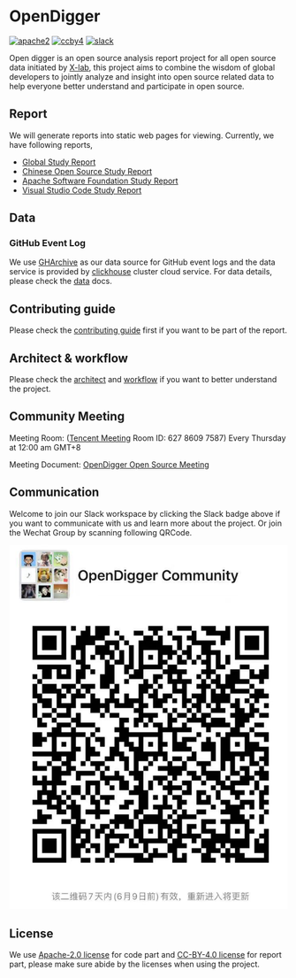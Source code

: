 # OpenDigger

[![apache2](https://img.shields.io/badge/license-Apache%202-blue)](LICENSE) [![ccby4](https://img.shields.io/badge/license-CC%20BY%204.0-blue)](LICENSE-CC-BY) [![slack](https://img.shields.io/badge/slack-join%20chat-green)](https://join.slack.com/t/x-github-analysis/shared_invite/zt-sf7iypjm-ze6xm0vlLLwq9mwd6BWqzw)

Open digger is an open source analysis report project for all open source data initiated by [X-lab](https://x-lab.info), this project aims to combine the wisdom of global developers to jointly analyze and insight into open source related data to help everyone better understand and participate in open source.

## Report

We will generate reports into static web pages for viewing. Currently, we have following reports,

- [Global Study Report](http://opendigger-oss.x-lab.info/global-study.html)
- [Chinese Open Source Study Report](http://opendigger-oss.x-lab.info/case-study-Chinese.html)
- [Apache Software Foundation Study Report](http://opendigger-oss.x-lab.info/case-study-ASF.html)
- [Visual Studio Code Study Report](http://opendigger-oss.x-lab.info/case-study-vscode.html)

## Data

### GitHub Event Log

We use [GHArchive](https://www.gharchive.org/) as our data source for GitHub event logs and the data service is provided by [clickhouse](https://clickhouse.tech/) cluster cloud service. For data details, please check the [data](https://github.com/X-lab2017/open-digger/blob/master/docs/DATA.md) docs.

## Contributing guide

Please check the [contributing guide](http://www.x-lab.info/open-digger/#/CONTRIBUTING) first if you want to be part of the report.

## Architect & workflow

Please check the [architect](https://www.x-lab.info/open-digger/#/architecture) and [workflow](https://www.x-lab.info/open-digger/#/workflow) if you want to better understand the project.

## Community Meeting

Meeting Room:  ([Tencent Meeting](https://meeting.tencent.com/) Room ID: 627 8609 7587) Every Thursday at 12:00 am GMT+8

Meeting Document: [OpenDigger Open Source Meeting](https://shimo.im/docs/THkd6GQYtTj6PT3t)

## Communication

Welcome to join our Slack workspace by clicking the Slack badge above if you want to communicate with us and learn more about the project. Or join the Wechat Group by scanning following QRCode.

![](./docs/assets/wechat-qrcode.png)

## License

We use [Apache-2.0 license](LICENSE) for code part and [CC-BY-4.0 license](LICENSE-CC-BY) for report part, please make sure abide by the licenses when using the project.
